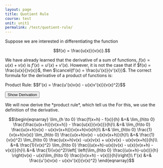 ```yaml
---
layout: page
title: Quotient Rule
course: test
unit: unit1
permalink: /test/quotient-rule/
---
```


Suppose we are interested in differentiating the function 

$$f(x) = \frac{u(x)}{v(x)}.$$

We have already learned that the derivative of a sum of functions, $f(x) = u(x) + v(x)$ is $f'(x) = u'(x) + v'(x)$. However, it is not the case that if $f(x) = \frac{u(x}{)v(x)}$, then $\cancel{f'(x) = \frac{u'(x)}{v'(x)}}$. The correct formula for the derivative of a product of functions is:

<div class = "result"> Product Rule:
$$f'(x) = \frac{u'(x)v(x) - u(x)v'(x)}{v(x)^2}$$ </div>

<button onclick="myFunction('answer1')" class="answerButton">Show Derivation</button>
<div  id="answer1" class="answer">
We will now derive the *product rule*, which tell us the  For this, we use the definition of the derivative. 

$$\begin{eqnarray}
\lim_{h \to 0} \frac{f(x+h) - f(x)}{h} &=& \lim_{h\to 0} \frac{\frac{u(x+h)}{v(x+h)} - \frac{u(x)}{v(x)}}{h}\\
&=& \lim_{h\to 0} \frac{u(x+h)v(x) - u(x)v(x+h)}{v(x+h)v(x)h}\\
&=& \lim_{h\to 0} \frac{1}{v(x+h)v(x)} \lim_{h\to 0} \frac{u(x+h)v(x) - u(x)v(x+h)}{h}\\
&=& \frac{1}{v(x)^2} \lim_{h\to 0} \frac{u(x+h)v(x) -u(x)v(x) + u(x)v(x) - u(x)v(x+h)}{h}\\
&=& \frac{1}{v(x)^2} \lim_{h\to 0} \frac{(u(x+h)-u(x))v(x)  - u(x)(v(x+h) - v(x))}{h}\\
&=& \frac{1}{v(x)^2}\left[ \left(\lim_{h\to 0} \frac{(u(x+h)-u(x))}{h} \right)v(x) - u(x)\lim_{h\to 0} \frac{(v(x+h) - v(x))}{h}\right]\\
f'(x) &=& \frac{u'(x)v(x) - u(x)v'(x)}{v(x)^2}
\end{eqnarray}$$
</div> 







